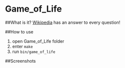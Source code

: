 # Game_of_Life

##What is it? 
[Wikipedia](https://en.wikipedia.org/wiki/Conway%27s_Game_of_Life) has an answer to every question!

##How to use
1. open Game_of_Life folder
2. enter ```make``` 
3. run ```bin/game_of_life```

##Screenshots
